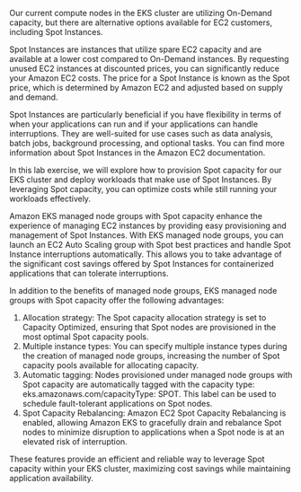 Our current compute nodes in the EKS cluster are utilizing On-Demand capacity, but there are alternative options available for EC2 customers, including Spot Instances.

Spot Instances are instances that utilize spare EC2 capacity and are available at a lower cost compared to On-Demand instances. By requesting unused EC2 instances at discounted prices, you can significantly reduce your Amazon EC2 costs. The price for a Spot Instance is known as the Spot price, which is determined by Amazon EC2 and adjusted based on supply and demand.

Spot Instances are particularly beneficial if you have flexibility in terms of when your applications can run and if your applications can handle interruptions. They are well-suited for use cases such as data analysis, batch jobs, background processing, and optional tasks. You can find more information about Spot Instances in the Amazon EC2 documentation.

In this lab exercise, we will explore how to provision Spot capacity for our EKS cluster and deploy workloads that make use of Spot Instances. By leveraging Spot capacity, you can optimize costs while still running your workloads effectively.

Amazon EKS managed node groups with Spot capacity enhance the experience of managing EC2 instances by providing easy provisioning and management of Spot Instances. With EKS managed node groups, you can launch an EC2 Auto Scaling group with Spot best practices and handle Spot Instance interruptions automatically. This allows you to take advantage of the significant cost savings offered by Spot Instances for containerized applications that can tolerate interruptions.

In addition to the benefits of managed node groups, EKS managed node groups with Spot capacity offer the following advantages:
1. Allocation strategy: The Spot capacity allocation strategy is set to Capacity Optimized, ensuring that Spot nodes are provisioned in the most optimal Spot capacity pools.
2. Multiple instance types: You can specify multiple instance types during the creation of managed node groups, increasing the number of Spot capacity pools available for allocating capacity.
3. Automatic tagging: Nodes provisioned under managed node groups with Spot capacity are automatically tagged with the capacity type: eks.amazonaws.com/capacityType: SPOT. This label can be used to schedule fault-tolerant applications on Spot nodes.
4. Spot Capacity Rebalancing: Amazon EC2 Spot Capacity Rebalancing is enabled, allowing Amazon EKS to gracefully drain and rebalance Spot nodes to minimize disruption to applications when a Spot node is at an elevated risk of interruption.

These features provide an efficient and reliable way to leverage Spot capacity within your EKS cluster, maximizing cost savings while maintaining application availability.

